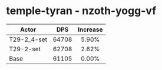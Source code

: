 # temple-tyran - nzoth-yogg-vf
| Actor | DPS | Increase |
|---|:---:|:---:|
|T29-2_4-set|64708|5.90%|
|T29-2-set|62708|2.62%|
|Base|61105|0.00%|
